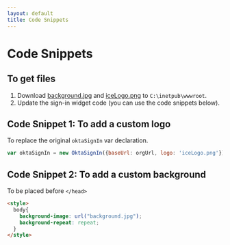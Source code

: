 ```yaml
---
layout: default
title: Code Snippets
---
```


# Code Snippets

## To get files

1. Download [background.jpg](background.jpg) and [iceLogo.png](iceLogo.png) to `C:\inetpub\wwwroot`.
2. Update the sign-in widget code (you can use the code snippets below).

## Code Snippet 1: To add a custom logo

To replace the original `oktaSignIn` var declaration.

```javascript
var oktaSignIn = new OktaSignIn({baseUrl: orgUrl, logo: 'iceLogo.png'});
```

## Code Snippet 2: To add a custom background

To be placed before `</head>`

```html
<style>
  body{
    background-image: url("background.jpg");
    background-repeat: repeat;
  }
</style>
```
